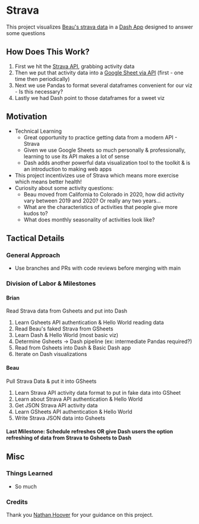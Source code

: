 # Strava
This project visualizes [Beau's strava data][1] in a [Dash App][2] designed to answer some questions

## How Does This Work?
1. First we hit the [Strava API][3], grabbing activity data
2. Then we put that activity data into a [Google Sheet via API][4] (first - one time then periodically)
3. Next we use Pandas to format several dataframes convenient for our viz - Is this necessary?
4. Lastly we had Dash point to those dataframes for a sweet viz

## Motivation
- Technical Learning
  - Great opportunity to practice getting data from a modern API - Strava
  - Given we use Google Sheets so much personally & professionally, learning to use its API makes a lot of sense
  - Dash adds another powerful data visualization tool to the toolkit & is an introduction to making web apps
- This project incentivizes use of Strava which means more exercise which means better health!
- Curiosity about some activity questions:
  - Beau moved from California to Colorado in 2020, how did activity vary between 2019 and 2020? Or really any two years...
  - What are the characteristics of activities that people give more kudos to?
  - What does monthly seasonality of activities look like?

## Tactical Details

### General Approach
- Use branches and PRs with code reviews before merging with main

### Division of Labor & Milestones
#### Brian
Read Strava data from Gsheets and put into Dash
1. Learn Gsheets API authentication & Hello World reading data
2. Read Beau's faked Strava from GSheets
3. Learn Dash & Hello World (most basic viz)
4. Determine Gsheets -> Dash pipeline (ex: intermediate Pandas required?)
5. Read from Gsheets into Dash & Basic Dash app
6. Iterate on Dash visualizations
#### Beau
Pull Strava Data & put it into GSheets
1. Learn Strava API activity data format to put in fake data into GSheet
2. Learn about Strava API authentication & Hello World
3. Get JSON Strava API activity data
4. Learn GSheets API authentication & Hello World
5. Write Strava JSON data into Gsheets
#### Last Milestone: Schedule refreshes OR give Dash users the option refreshing of data from Strava to Gsheets to Dash

## Misc

### Things Learned
- So much

### Credits
Thank you [Nathan Hoover][5] for your guidance on this project.

[1]: https://www.strava.com/athletes/22694485
[2]: https://dash.plotly.com/
[3]: https://developers.strava.com/
[4]: https://developers.google.com/sheets/api
[5]: https://github.com/nhoover